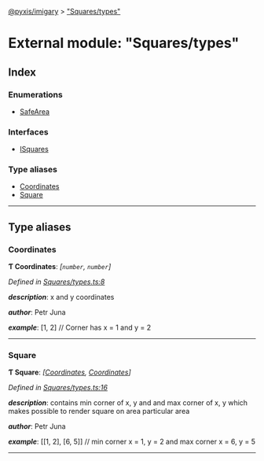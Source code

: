 [@pyxis/imigary](../README.md) > ["Squares/types"](../modules/_squares_types_.md)

# External module: "Squares/types"

## Index

### Enumerations

* [SafeArea](../enums/_squares_types_.safearea.md)

### Interfaces

* [ISquares](../interfaces/_squares_types_.isquares.md)

### Type aliases

* [Coordinates](_squares_types_.md#coordinates)
* [Square](_squares_types_.md#square)

---

## Type aliases

<a id="coordinates"></a>

###  Coordinates

**Ƭ Coordinates**: *[`number`, `number`]*

*Defined in [Squares/types.ts:8](https://github.com/creaux/pyxis/blob/f13ba2a/packages/imigary/src/Squares/types.ts#L8)*

*__description__*: x and y coordinates

*__author__*: Petr Juna

*__example__*: \[1, 2\] // Corner has x = 1 and y = 2

___
<a id="square"></a>

###  Square

**Ƭ Square**: *[[Coordinates](_squares_types_.md#coordinates), [Coordinates](_squares_types_.md#coordinates)]*

*Defined in [Squares/types.ts:16](https://github.com/creaux/pyxis/blob/f13ba2a/packages/imigary/src/Squares/types.ts#L16)*

*__description__*: contains min corner of x, y and and max corner of x, y which makes possible to render square on area particular area

*__author__*: Petr Juna

*__example__*: \[\[1, 2\], \[6, 5\]\] // min corner x = 1, y = 2 and max corner x = 6, y = 5

___

